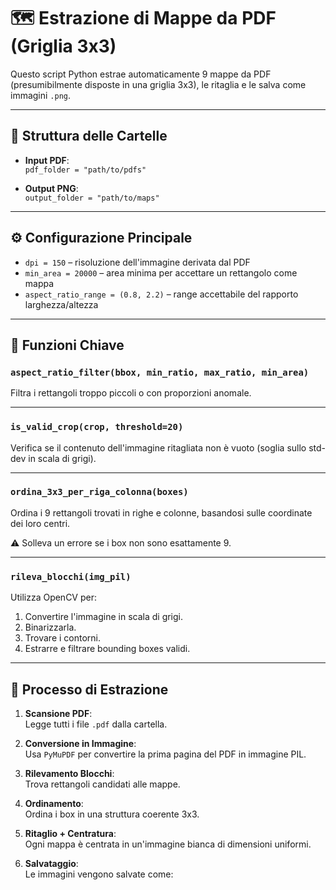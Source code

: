 # 🗺️ Estrazione di Mappe da PDF (Griglia 3x3)

Questo script Python estrae automaticamente 9 mappe da PDF (presumibilmente disposte in una griglia 3x3), le ritaglia e le salva come immagini `.png`.

---

## 📂 Struttura delle Cartelle

- **Input PDF**:  
  `pdf_folder = "path/to/pdfs"`

- **Output PNG**:  
  `output_folder = "path/to/maps"`

---

## ⚙️ Configurazione Principale

- `dpi = 150` – risoluzione dell'immagine derivata dal PDF
- `min_area = 20000` – area minima per accettare un rettangolo come mappa
- `aspect_ratio_range = (0.8, 2.2)` – range accettabile del rapporto larghezza/altezza

---

## 🧠 Funzioni Chiave

### `aspect_ratio_filter(bbox, min_ratio, max_ratio, min_area)`

Filtra i rettangoli troppo piccoli o con proporzioni anomale.

---

### `is_valid_crop(crop, threshold=20)`

Verifica se il contenuto dell'immagine ritagliata non è vuoto (soglia sullo std-dev in scala di grigi).

---

### `ordina_3x3_per_riga_colonna(boxes)`

Ordina i 9 rettangoli trovati in righe e colonne, basandosi sulle coordinate dei loro centri.

⚠️ Solleva un errore se i box non sono esattamente 9.

---

### `rileva_blocchi(img_pil)`

Utilizza OpenCV per:

1. Convertire l'immagine in scala di grigi.
2. Binarizzarla.
3. Trovare i contorni.
4. Estrarre e filtrare bounding boxes validi.

---

## 🔄 Processo di Estrazione

1. **Scansione PDF**:  
   Legge tutti i file `.pdf` dalla cartella.

2. **Conversione in Immagine**:  
   Usa `PyMuPDF` per convertire la prima pagina del PDF in immagine PIL.

3. **Rilevamento Blocchi**:  
   Trova rettangoli candidati alle mappe.

4. **Ordinamento**:  
   Ordina i box in una struttura coerente 3x3.

5. **Ritaglio + Centratura**:  
   Ogni mappa è centrata in un'immagine bianca di dimensioni uniformi.

6. **Salvataggio**:  
   Le immagini vengono salvate come:

